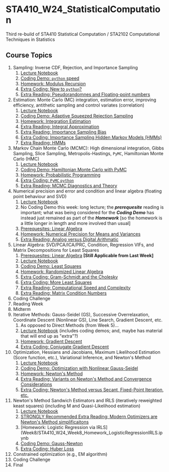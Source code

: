 # STA410_W24_StatisticalComputation
Third re-build of STA410 Statistical Computation / STA2102 Computational Techniques in Statistics

## Course Topics

1. Sampling: Inverse CDF, Rejection, and Importance Sampling
    1. [Lecture Notebook](Week1/STA410_W24_Week1_Lecture_Sampling.ipynb)
    2. [Coding Demo: `python` speed](Week1/STA410_W24_Week1_CodingDemo_MemoryUsage.ipynb)
    3. [Homework: Modulus ](Week1/STA410_W24_Week1_Homework_ModulusRecursion.ipynb)[Recursion](https://www.google.com/search?q=recursion)
    4. [Extra Coding: New to `python`?](Week1/STA410_W24_Week1_NewToPython_IntegerBinaryRepresentation.ipynb)
    5. [Extra Reading: Pseudorandomnes and Floating-point numbers](Week1/STA410_W24_Week1_Extra_PseudorandomnesAndComputerRepresentation.ipynb)
2. Estimation: Monte Carlo (MC) integration, estimation error, improving efficiency, antithetic sampling and control variates (correlation) 
    1. [Lecture Notebook](Week2/STA410_W24_Week2_Lecture_Estimation.ipynb)
    2. [Coding Demo: Adaptive Squeezed Rejection Sampling](Week2/STA410_W24_Week2_Demo_AdaptiveRejectionSampling.ipynb)
    3. [Homework: Integration Estimation](Week2/STA410_W24_Week2_Homework_EstimationViaSampling.ipynb)
    4. [Extra Reading: Integral Approximation](Week2/STA410_W24_Week2_Extra_IntegralApproximation.ipynb)       
    5. [Extra Reading: Importance Sampling Bias](Week2/STA410_W24_Week2_Extra_ImportanceSamplingBias.ipynb)
    6. [Extra Coding: Importance Sampling Hidden Markov Models (HMMs)](Week2/STA410_W24_Week2_Extra_AdvancedPython_ImportanceSamplingHMMs.ipynb)
    7. [Extra Reading: HMMs](Week2/STA410_W24_Week2_Extra_XiaoxuanHan_HMM_LikelihoodStateInference_ForwardViterbiBaum-Welch.pptx)
3. Markov Chain Monte Carlo (MCMC): High dimensional integration, Gibbs Sampling, Slice Sampling, Metropolis-Hastings, `PyMC`, Hamiltonian Monte Carlo (HMC)
    1. [Lecture Notebook](Week3/STA410_W24_Week3_Lecture_HighDimentionalIntegration.ipynb)
    2. [Coding Demo: Hamiltonian Monte Carlo with PyMC](Week3/STA410_W24_Week3_Demo_HMCwithPyMC.ipynb)
    3. [Homework: Probabilistic Programming](Week3/STA410_W24_Week3_Homework_ProbabilisticProgrammingPyMC.ipynb)
    4. [Extra Coding: `PyMC` `python`](Week3/STA410_W24_Week3_Extra_PyMCPython_ProbabilisticProgramming.ipynb)
    5. [Extra Reading: MCMC Diagnostics and Theory](Week3/STA410_W24_Week3_Extra_MCMCdiagnosticsAndTheory.ipynb)
4. Numerical precision and error and condition and linear algebra (floating point behaviour and SVD)
    1. [Lecture Notebook](Week4/STA410_W24_Week4_Lecture_NumericalErrors.ipynb)
    2. No Coding Demo this week: long lecture; the ***prerequesite*** reading is important; what was being considered for the ***Coding Demo*** has instead just remained as part of the ***Homework*** [so the homework is a little longer in length and more involved than usual]
    3. [Prerequesites: Linear Algebra](Week4/STA410_W24_Week4_Prerequesite_LinearAlgebra.ipynb)
    4. [Homework: Numerical Precision for Means and Variances](Week4/STA410_W24_Week4_Homework_AdditionVariance.ipynb)
    5. [Extra Reading: Analog versus Digital Arithmatic](Week4/STA410_W24_Week4_Extra_AnalogVsDigital_BitstringArithmatic_GracefulUnderflow.ipynb)
5. Linear Algebra: SVD/PCA/ICA/PRC, Condition, Regression VIFs, and Matrix Decompositions for Least Squares
    1. [Prerequesites: Linear Algebra](Week4/STA410_W24_Week4_Prerequesite_LinearAlgebra.ipynb) **[Still Applicable from Last Week]**
    2. [Lecture Notebook](Week5/STA410_W24_Week5_Lecture_UsingLinearAlgebra.ipynb)
    3. [Coding Demo: Least Squares](Week5/STA410_W24_Week5_Demo_LeastSquares.ipynb)
    4. [Homework: Randomized Linear Algebra](Week5/STA410_W24_Week5_Homework_RandomizedLinearAlgebra.ipynb)
    5. [Extra Coding: Gram-Schmidt and the Cholesky](Week5/STA410_W24_Week5_Extra_LinearAlgebraAlgorithms.ipynb)
    6. [Extra Coding: More Least Squares](Week5/STA410_W24_Week5_Extra_MoreLeastSquares.ipynb)
    7. [Extra Reading: Computational Speed and Complexity](Week5/STA410_W24_Week5_Extra_SpeedAndBigOAlgorithmicComplexity.ipynb)
    8. [Extra Reading: Matrix Condition Numbers](Week5/STA410_W24_Week5_Extra_DerivingMatrixCondition.ipynb)
6. Coding Challenge
7. Reading Week
8. Midterm
9. Iterative Methods: Gauss-Seidel (GS), Successive Overrelaxation, Coordinate Descent (Nonlinear GS), Line Search, Gradient Descent, etc.
    1. As opposed to Direct Methods (from Week 5)...
    2. [Lecture Notebook](Week6/STA410_W24_Week6_Lecture_IterativeMethods.ipynb) (includes coding demos; and, maybe has material that will end up as "extra"?)
    3. [Homework: Gradient Descent](Week6/STA410_W24_Week6_Homework_GradientDescent.ipynb)
    4. [Extra Coding: Conjugate Gradient Descent](Week6/STA410_W24_Week6_Extra_ConjugateGradientDescent.ipynb)
10. Optimization, Hessians and Jacobians, Maximum Likelihood Estimation (Score function, etc.), Variational Inference, and Newton's Method
    1. [Lecture Notebook](Week7/STA410_W24_Week7_Lecture_Optimization.ipynb)
    2. [Coding Demo: Optimization with Nonlinear Gauss-Seidel](Week6/STA410_W24_Week7_CodingDemo_NLGS_notNewtons.ipynb)
    3. [Homework: Newton's Method](Week7/STA410_W24_Week7_Homework_NewtonsMethod.ipynb)
    4. [Extra Reading: Variants on Newton's Method and Convergence Considerations](Week7/STA410_W24_Week7_Extra_NewtonVariantsConvergence.ipynb	)
    5. [Extra Coding: Newton's Method versus Secant, Fixed-Point Iteration, etc.](Week7/STA410_W24_Week7_Extra_NewtonVsSecantVsFixedPointIteration.ipynb)
11. Newton's Method Sandwich Estimators and IRLS (iteratively reweighted keast squares) (including M and Quasi-Likelihood estimation)
    1. [Lecture Notebook](Week8/STA410_W24_Week8_Lecture_IRLS.ipynb)
    2. [STRONGLY Recommended Extra Reading: Modern Optimizers are Newton's Method simplificaitons](STA410_W24_Week8_STRONGLYRecommended_Optimizers.ipynb)
    3. [Homework: Logistic Regression via IRLS](Week8/STA410_W24_Week8_Homework_LogisticRegressionIRLS.ipynb
    4. [Coding Demo: Gauss-Newton](Week8/STA410_W24_Week8_CodingDemo_GaussNewton.ipynb)
    5. [Extra Coding: Huber Loss](Week8/STA410_W24_Week8_Extra_HuberLossIRLS.ipynb)
12. Constrained optimization (e.g., EM algorithm)
13. Coding Challenge
14. Final
